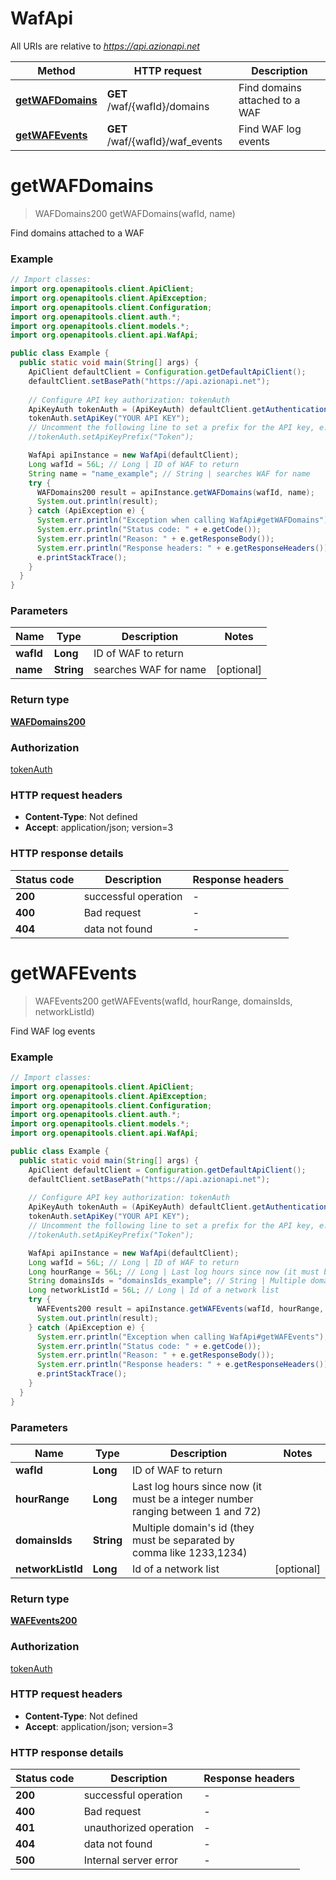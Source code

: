# WafApi

All URIs are relative to *https://api.azionapi.net*

| Method | HTTP request | Description |
|------------- | ------------- | -------------|
| [**getWAFDomains**](WafApi.md#getWAFDomains) | **GET** /waf/{wafId}/domains | Find domains attached to a WAF |
| [**getWAFEvents**](WafApi.md#getWAFEvents) | **GET** /waf/{wafId}/waf_events | Find WAF log events |


<a id="getWAFDomains"></a>
# **getWAFDomains**
> WAFDomains200 getWAFDomains(wafId, name)

Find domains attached to a WAF

### Example
```java
// Import classes:
import org.openapitools.client.ApiClient;
import org.openapitools.client.ApiException;
import org.openapitools.client.Configuration;
import org.openapitools.client.auth.*;
import org.openapitools.client.models.*;
import org.openapitools.client.api.WafApi;

public class Example {
  public static void main(String[] args) {
    ApiClient defaultClient = Configuration.getDefaultApiClient();
    defaultClient.setBasePath("https://api.azionapi.net");
    
    // Configure API key authorization: tokenAuth
    ApiKeyAuth tokenAuth = (ApiKeyAuth) defaultClient.getAuthentication("tokenAuth");
    tokenAuth.setApiKey("YOUR API KEY");
    // Uncomment the following line to set a prefix for the API key, e.g. "Token" (defaults to null)
    //tokenAuth.setApiKeyPrefix("Token");

    WafApi apiInstance = new WafApi(defaultClient);
    Long wafId = 56L; // Long | ID of WAF to return
    String name = "name_example"; // String | searches WAF for name
    try {
      WAFDomains200 result = apiInstance.getWAFDomains(wafId, name);
      System.out.println(result);
    } catch (ApiException e) {
      System.err.println("Exception when calling WafApi#getWAFDomains");
      System.err.println("Status code: " + e.getCode());
      System.err.println("Reason: " + e.getResponseBody());
      System.err.println("Response headers: " + e.getResponseHeaders());
      e.printStackTrace();
    }
  }
}
```

### Parameters

| Name | Type | Description  | Notes |
|------------- | ------------- | ------------- | -------------|
| **wafId** | **Long**| ID of WAF to return | |
| **name** | **String**| searches WAF for name | [optional] |

### Return type

[**WAFDomains200**](WAFDomains200.md)

### Authorization

[tokenAuth](../README.md#tokenAuth)

### HTTP request headers

 - **Content-Type**: Not defined
 - **Accept**: application/json; version=3

### HTTP response details
| Status code | Description | Response headers |
|-------------|-------------|------------------|
| **200** | successful operation |  -  |
| **400** | Bad request |  -  |
| **404** | data not found |  -  |

<a id="getWAFEvents"></a>
# **getWAFEvents**
> WAFEvents200 getWAFEvents(wafId, hourRange, domainsIds, networkListId)

Find WAF log events

### Example
```java
// Import classes:
import org.openapitools.client.ApiClient;
import org.openapitools.client.ApiException;
import org.openapitools.client.Configuration;
import org.openapitools.client.auth.*;
import org.openapitools.client.models.*;
import org.openapitools.client.api.WafApi;

public class Example {
  public static void main(String[] args) {
    ApiClient defaultClient = Configuration.getDefaultApiClient();
    defaultClient.setBasePath("https://api.azionapi.net");
    
    // Configure API key authorization: tokenAuth
    ApiKeyAuth tokenAuth = (ApiKeyAuth) defaultClient.getAuthentication("tokenAuth");
    tokenAuth.setApiKey("YOUR API KEY");
    // Uncomment the following line to set a prefix for the API key, e.g. "Token" (defaults to null)
    //tokenAuth.setApiKeyPrefix("Token");

    WafApi apiInstance = new WafApi(defaultClient);
    Long wafId = 56L; // Long | ID of WAF to return
    Long hourRange = 56L; // Long | Last log hours since now (it must be a integer number ranging between 1 and 72)
    String domainsIds = "domainsIds_example"; // String | Multiple domain's id (they must be separated by comma like 1233,1234)
    Long networkListId = 56L; // Long | Id of a network list
    try {
      WAFEvents200 result = apiInstance.getWAFEvents(wafId, hourRange, domainsIds, networkListId);
      System.out.println(result);
    } catch (ApiException e) {
      System.err.println("Exception when calling WafApi#getWAFEvents");
      System.err.println("Status code: " + e.getCode());
      System.err.println("Reason: " + e.getResponseBody());
      System.err.println("Response headers: " + e.getResponseHeaders());
      e.printStackTrace();
    }
  }
}
```

### Parameters

| Name | Type | Description  | Notes |
|------------- | ------------- | ------------- | -------------|
| **wafId** | **Long**| ID of WAF to return | |
| **hourRange** | **Long**| Last log hours since now (it must be a integer number ranging between 1 and 72) | |
| **domainsIds** | **String**| Multiple domain&#39;s id (they must be separated by comma like 1233,1234) | |
| **networkListId** | **Long**| Id of a network list | [optional] |

### Return type

[**WAFEvents200**](WAFEvents200.md)

### Authorization

[tokenAuth](../README.md#tokenAuth)

### HTTP request headers

 - **Content-Type**: Not defined
 - **Accept**: application/json; version=3

### HTTP response details
| Status code | Description | Response headers |
|-------------|-------------|------------------|
| **200** | successful operation |  -  |
| **400** | Bad request |  -  |
| **401** | unauthorized operation |  -  |
| **404** | data not found |  -  |
| **500** | Internal server error |  -  |

